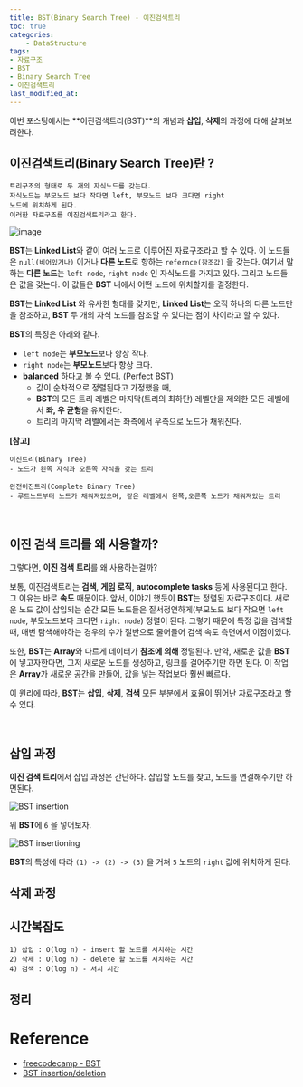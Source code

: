 ```yaml
---
title: BST(Binary Search Tree) - 이진검색트리
toc: true
categories:	
    - DataStructure
tags:
- 자료구조
- BST
- Binary Search Tree
- 이진검색트리
last_modified_at: 
---
```


 

 이번 포스팅에서는 **이진검색트리(BST)**의 개념과 **삽입**, **삭제**의 과정에 대해 살펴보려한다.



## 이진검색트리(Binary Search Tree)란 ?

```
트리구조의 형태로 두 개의 자식노드를 갖는다.
자식노드는 부모노드 보다 작다면 left, 부모노드 보다 크다면 right
노드에 위치하게 된다.
이러한 자료구조를 이진검색트리라고 한다.
```



![image](https://user-images.githubusercontent.com/49560745/106408242-656af800-6481-11eb-87a7-8b605a67c301.png)

 **BST**는 **Linked List**와 같이 여러 노드로 이루어진 자료구조라고 할 수 있다.  이 노드들은 `null(비어있거나)` 이거나 **다른 노드**로 향하는 `refernce(참조값)` 을 갖는다. 여기서 말하는 **다른 노드**는 `left node`, `right node` 인 자식노드를 가지고 있다. 그리고 노드들은 값을 갖는다. 이 값들은 **BST** 내에서 어떤 노드에 위치할지를 결정한다.

**BST**는 **Linked List** 와 유사한 형태를 갖지만, **Linked List**는 오직 하나의 다른 노드만을 참조하고, **BST** 두 개의 자식 노드를 참조할 수 있다는 점이 차이라고 할 수 있다.

**BST**의 특징은 아래와 같다.

- `left node`는 **부모노드**보다 항상 작다.
- `right node`는 **부모노드**보다 항상 크다.
- **balanced** 하다고 볼 수 있다. (Perfect BST)
  - 값이 순차적으로 정렬된다고 가정했을 때,
  -  **BST**의 모든 트리 레벨은 마지막(트리의 최하단) 레벨만을 제외한 모든 레벨에서 **좌, 우 균형**을 유지한다.
  - 트리의 마지막 레벨에서는 좌측에서 우측으로 노드가 채워진다.



**[참고]**

```
이진트리(Binary Tree)
- 노드가 왼쪽 자식과 오른쪽 자식을 갖는 트리

완전이진트리(Complete Binary Tree)
- 루트노드부터 노드가 채워져있으며, 같은 레벨에서 왼쪽,오른쪽 노드가 채워져있는 트리
```

<br/>

## 이진 검색 트리를 왜 사용할까?

그렇다면, **이진 검색 트리**를 왜 사용하는걸까? 

보통, 이진검색트리는 **검색**, **게임 로직**, **autocomplete tasks** 등에 사용된다고 한다. 그 이유는 바로 **속도** 때문이다. 앞서, 이야기 했듯이 **BST**는 정렬된 자료구조이다. 새로운 노드 값이 삽입되는 순간 모든 노드들은 질서정연하게(부모노드 보다 작으면 `left node`, 부모노드보다 크다면 `right node`)  정렬이 된다. 그렇기 때문에 특정 값을 검색할 때, 매번 탐색해야하는 경우의 수가 절반으로 줄어들어 검색 속도 측면에서 이점이있다.

또한, **BST**는 **Array**와 다르게 데이터가 **참조에 의해** 정렬된다. 만약, 새로운 값을 **BST**에 넣고자한다면, 그저 새로운 노드를 생성하고, 링크를 걸어주기만 하면 된다. 이 작업은 **Array**가 새로운 공간을 만들어, 값을 넣는 작업보다 훨씬 빠르다.

이 원리에 따라, **BST**는 **삽입**, **삭제**, **검색** 모든 부분에서 효율이 뛰어난 자료구조라고 할 수 있다. 

<br/>

## 삽입 과정

**이진 검색 트리**에서 삽입 과정은 간단하다. 삽입할 노드를 찾고, 노드를 연결해주기만 하면된다.

![BST insertion](https://user-images.githubusercontent.com/49560745/106413762-40c94d00-648e-11eb-939a-ff466cd05c15.png)

위 **BST**에 `6` 을 넣어보자.

![BST insertioning](https://user-images.githubusercontent.com/49560745/106414187-5b4ff600-648f-11eb-8f29-c8ad1708b04e.png)

**BST**의 특성에 따라 `(1) -> (2) -> (3)` 을 거쳐 `5` 노드의 `right` 값에 위치하게 된다.

## 삭제 과정



## 시간복잡도

```
1) 삽입 : O(log n) - insert 할 노드를 서치하는 시간
2) 삭제 : O(log n) - delete 할 노드를 서치하는 시간
4) 검색 : O(log n) - 서치 시간
```



## 정리







# Reference

-  [freecodecamp - BST](https://www.freecodecamp.org/news/data-structures-101-binary-search-tree-398267b6bff0/)
-  [BST insertion/deletion](https://www.youtube.com/watch?v=xxADG17SveY)

